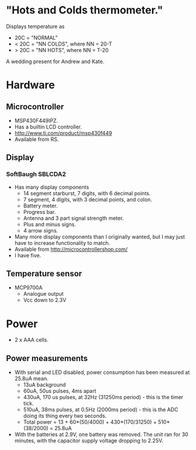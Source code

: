 # "Hots and Colds thermometer."

Displays temperature as

 * 20C = "NORMAL"
 * < 20C = "NN COLDS", where NN = 20-T
 * \> 20C = "NN HOTS", where NN = T-20

A wedding present for Andrew and Kate.

# Hardware

## Microcontroller

 * MSP430F449IPZ.
 * Has a builtin LCD controller.
 * http://www.ti.com/product/msp430f449
 * Available from RS.

## Display

### SoftBaugh SBLCDA2

 * Has many display components
    * 14 segment starburst, 7 digits, with 6 decimal points.
    * 7 segment, 4 digits, with 3 decimal points, and colon.
    * Battery meter.
    * Progress bar.
    * Antenna and 3 part signal strength meter.
    * Plus and minus signs.
    * 4 arrow signs.
 * Many more display components than I originally wanted, but I may just
   have to increase functionality to match.
 * Available from http://microcontrollershop.com/
 * I have five.

## Temperature sensor

 * MCP9700A
    * Analogue output
    * Vcc down to 2.3V

# Power

 * 2 x AAA cells.

## Power measurements

 * With serial and LED disabled, power consumption has been measured at
   25.8uA mean.
    * 13uA background
    * 60uA, 50us pulses, 4ms apart
    * 430uA, 170 us pulses, at 32Hz (31250ms period) - this is the timer
      tick.
    * 510uA, 38ms pulses, at 0.5Hz (2000ms period) - this is the ADC doing
      its thing every two seconds.
    * Total power = 13 + 60\*(50/4000) + 430\*(170/31250) + 510\*(38/2000)
      = 25.8uA
 * With the batteries at 2.9V, one battery was removed.  The unit ran for
   30 minutes, with the capacitor supply voltage dropping to 2.25V.
